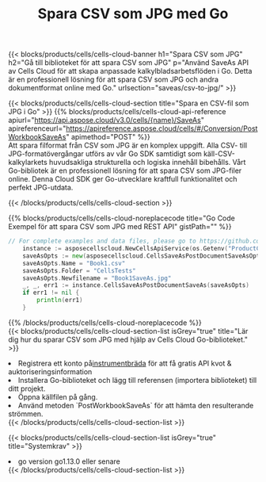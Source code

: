 ﻿---
title:  Spara CSV som JPG med Go
description:  Använder Aspose.Cells Cloud SDK för Go för att spara CSV-formatfilen som JPG-formatfil.
kwords: Excel, Save CSV as JPG, REST, Go
howto: How to save CSV as JPG using Aspose.Cells Cloud Go library.
---
{{< blocks/products/cells/cells-cloud-banner h1="Spara CSV som JPG" h2="Gå till biblioteket för att spara CSV som JPG" p="Använd SaveAs API av Cells Cloud för att skapa anpassade kalkylbladsarbetsflöden i Go. Detta är en professionell lösning för att spara CSV som JPG och andra dokumentformat online med Go." urlsection="saveas/csv-to-jpg/" >}}

{{< blocks/products/cells/cells-cloud-section title="Spara en CSV-fil som JPG i Go" >}}
{{% blocks/products/cells/cells-cloud-api-reference apiurl="https://api.aspose.cloud/v3.0/cells/{name}/SaveAs" apireferenceurl="https://apireference.aspose.cloud/cells/#/Conversion/PostWorkbookSaveAs" apimethod="POST" %}}
<br/>
Att spara filformat från CSV som JPG är en komplex uppgift. Alla CSV- till JPG-formatövergångar utförs av vår Go SDK samtidigt som käll-CSV-kalkylarkets huvudsakliga strukturella och logiska innehåll bibehålls. Vårt Go-bibliotek är en professionell lösning för att spara CSV som JPG-filer online. Denna Cloud SDK ger Go-utvecklare kraftfull funktionalitet och perfekt JPG-utdata.

{{< /blocks/products/cells/cells-cloud-section >}}

{{% blocks/products/cells/cells-cloud-noreplacecode title="Go Code Exempel för att spara CSV som JPG med REST API" gistPath="" %}}
  
```go
// For complete examples and data files, please go to https://github.com/aspose-cells-cloud/aspose-cells-cloud-go/
    instance := asposecellscloud.NewCellsApiService(os.Getenv("ProductClientId"), os.Getenv("ProductClientSecret"))
    saveAsOpts := new(asposecellscloud.CellsSaveAsPostDocumentSaveAsOpts)
    saveAsOpts.Name = "Book1.csv"
    saveAsOpts.Folder = "CellsTests"
    saveAsOpts.Newfilename = "Book1SaveAs.jpg"
    _, _, err1 := instance.CellsSaveAsPostDocumentSaveAs(saveAsOpts)
    if err1 != nil {
	    println(err1)
    }
```
  
{{% /blocks/products/cells/cells-cloud-noreplacecode %}}
<br/>
{{< blocks/products/cells/cells-cloud-section-list isGrey="true" title="Lär dig hur du sparar CSV som JPG med hjälp av Cells Cloud Go-biblioteket." >}}
<li> Registrera ett konto på<a href="https://dashboard.aspose.cloud/">instrumentbräda</a> för att få gratis API kvot & auktoriseringsinformation</li>
<li>Installera Go-biblioteket och lägg till referensen (importera biblioteket) till ditt projekt.</li>
<li>Öppna källfilen på gång.</li>
<li>Använd metoden `PostWorkbookSaveAs` för att hämta den resulterande strömmen.</li>
{{< /blocks/products/cells/cells-cloud-section-list >}}

{{< blocks/products/cells/cells-cloud-section-list isGrey="true" title="Systemkrav" >}}
<li>go version go1.13.0 eller senare</li>
{{< /blocks/products/cells/cells-cloud-section-list >}}

